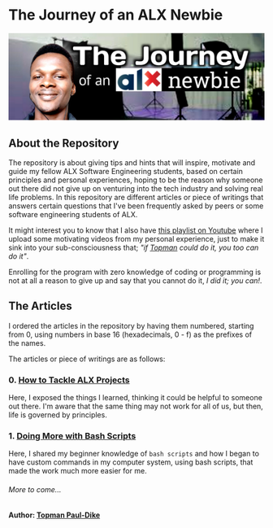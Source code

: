 # The Journey of an **ALX** Newbie
![the_journey_of_an_alx_newbie](https://github.com/tpauldike/rough_work/blob/main/designs/My_ALX_Journey.jpg)
## About the Repository
The repository is about giving tips and hints that will inspire, motivate and guide my fellow ALX Software Engineering students, based on certain principles and personal experiences, hoping to be the reason why someone out there did not give up on venturing into the tech industry and solving real life problems.
In this repository are different articles or piece of writings that answers certain questions that I've been frequently asked by peers or some software engineering students of ALX.

It might interest you to know that I also have [this playlist on Youtube](https://www.youtube.com/playlist?list=PLU10dryLOLEEh4f5cEsx68yR4y8GWLSNS) where I upload some motivating videos from my personal experience, just to make it sink into your sub-consciousness that; *"if [Topman](https://github.com/tpauldike) could do it, you too can do it"*.

Enrolling for the program with zero knowledge of coding or programming is not at all a reason to give up and say that you cannot do it, *I did it; you can!*.

## The Articles
I ordered the articles in the repository by having them numbered, starting from 0, using numbers in base 16 (hexadecimals, 0 - f) as the prefixes of the names.

The articles or piece of writings are as follows:
### 0. [How to Tackle ALX Projects](./0-tackling_alx_projects.md)
Here, I exposed the things I learned, thinking it could be helpful to someone out there. I'm aware that the same thing may not work for all of us, but then, life is governed by principles.

### 1. [Doing More with Bash Scripts](./1-bash_scripts.md)
Here, I shared my beginner knowledge of `bash scripts` and how I began to have custom commands in my computer system, using bash scripts, that made the work much more easier for me.
###### *More to come...*

#### Author: [Topman Paul-Dike](https://github.com/tpauldike)
